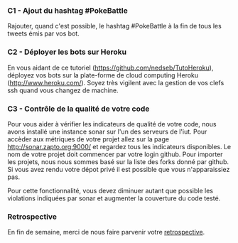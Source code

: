### C1 - Ajout du hashtag #PokeBattle

Rajouter, quand c'est possible, le hashtag #PokeBattle à la fin de tous les tweets émis par vos bot. 

### C2 - Déployer les bots sur Heroku
En vous aidant de ce tutoriel (https://github.com/nedseb/TutoHeroku), déployez vos bots sur la 
plate-forme de cloud computing Heroku (http://www.heroku.com/). Soyez très vigilent avec la gestion 
de vos clefs ssh quand vous changez de machine.

### C3 - Contrôle de la qualité de votre code
Pour vous aider à vérifier les indicateurs de qualité de votre code, nous avons installé 
une instance sonar sur l'un des serveurs de l'iut. Pour accèder aux métriques de votre projet 
allez sur la page http://sonar.zapto.org:9000/ et regardez tous les indicateurs disponibles. Le 
nom de votre projet doit commencer par votre login github. Pour importer les projets, nous nous sommes
basé sur la liste des forks donné par github. Si vous avez rendu votre dépot privé il est possible que 
vous n'apparaissiez pas.

Pour cette fonctionnalité, vous devez diminuer autant que possible les violations indiquées par sonar
et augmenter la couverture du code testé.

### Retrospective

En fin de semaine, merci de nous faire parvenir votre [retrospective](https://github.com/IUTInfoAix/PokeBattle/blob/master/retrospective.md).




